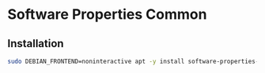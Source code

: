 # Software Properties Common

## Installation

```sh
sudo DEBIAN_FRONTEND=noninteractive apt -y install software-properties-common
```
